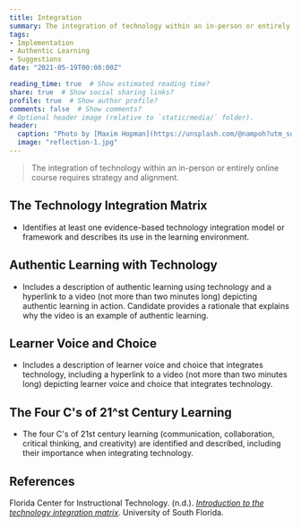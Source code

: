```yaml
---
title: Integration
summary: The integration of technology within an in-person or entirely online course requires strategy and alignment.
tags:
- Implementation
- Authentic Learning
- Suggestions
date: "2021-05-19T00:00:00Z"

reading_time: true  # Show estimated reading time?
share: true  # Show social sharing links?
profile: true  # Show author profile?
comments: false  # Show comments?
# Optional header image (relative to `static/media/` folder).
header:
  caption: "Photo by [Maxim Hopman](https://unsplash.com/@nampoh?utm_source=unsplash&amp;utm_medium=referral&amp;utm_content=creditCopyText) on [Unsplash](https://unsplash.com/s/photos/education-future?utm_source=unsplash&amp;utm_medium=referral&amp;utm_content=creditCopyText)"
  image: "reflection-1.jpg"
---
```


> The integration of technology within an in-person or entirely online course requires strategy and alignment.

## The Technology Integration Matrix

* Identifies at least one evidence-based technology integration model or framework and describes its use in the learning environment.

## Authentic Learning with Technology

* Includes a description of authentic learning using technology and a hyperlink to a video (not more than two minutes long) depicting authentic learning in action. Candidate provides a rationale that explains why the video is an example of authentic learning.

## Learner Voice and Choice

* Includes a description of learner voice and choice that integrates technology, including a hyperlink to a video (not more than two minutes long) depicting learner voice and choice that integrates technology.

## The Four C's of 21^st Century Learning

* The four C's of 21st century learning (communication, collaboration, critical thinking, and creativity) are identified and described, including their importance when integrating technology.

## References

Florida Center for Instructional Technology. (n.d.). *[Introduction to the technology integration matrix](https://fcit.usf.edu/matrix/project/introduction-to-the-technology-integration-matrix/)*. University of South Florida.
